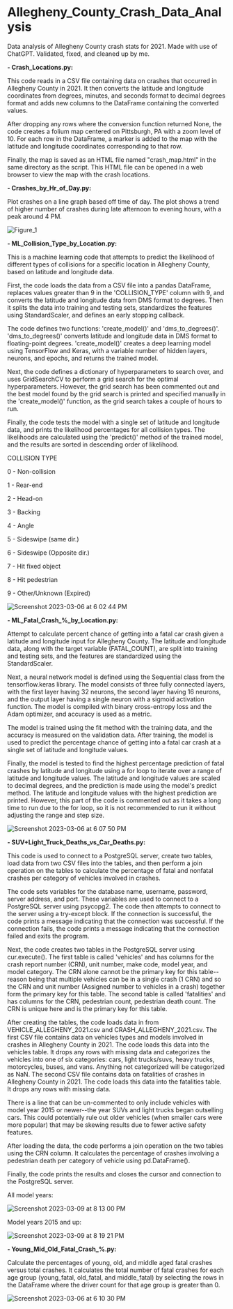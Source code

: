 # Allegheny_County_Crash_Data_Analysis
Data analysis of Allegheny County crash stats for 2021.
Made with use of ChatGPT. Validated, fixed, and cleaned up by me.

**- Crash_Locations.py:**

This code reads in a CSV file containing data on crashes that occurred in Allegheny County in 2021. It then converts the latitude and longitude coordinates from degrees, minutes, and seconds format to decimal degrees format and adds new columns to the DataFrame containing the converted values.

After dropping any rows where the conversion function returned None, the code creates a folium map centered on Pittsburgh, PA with a zoom level of 10. For each row in the DataFrame, a marker is added to the map with the latitude and longitude coordinates corresponding to that row.

Finally, the map is saved as an HTML file named "crash_map.html" in the same directory as the script. This HTML file can be opened in a web browser to view the map with the crash locations.


**- Crashes_by_Hr_of_Day.py:**

Plot crashes on a line graph based off time of day. The plot shows a trend of higher number of crashes during late afternoon to evening hours, with a peak around 4 PM.

![Figure_1](https://user-images.githubusercontent.com/120682270/223276823-833e9758-63f5-4eda-add8-8617343285f4.png)


**- ML_Collision_Type_by_Location.py:**

This is a machine learning code that attempts to predict the likelihood of different types of collisions for a specific location in Allegheny County, based on latitude and longitude data.

First, the code loads the data from a CSV file into a pandas DataFrame, replaces values greater than 9 in the 'COLLISION_TYPE' column with 9, and converts the latitude and longitude data from DMS format to degrees. Then it splits the data into training and testing sets, standardizes the features using StandardScaler, and defines an early stopping callback.

The code defines two functions: 'create_model()' and 'dms_to_degrees()'. 'dms_to_degrees()' converts latitude and longitude data in DMS format to floating-point degrees. 'create_model()' creates a deep learning model using TensorFlow and Keras, with a variable number of hidden layers, neurons, and epochs, and returns the trained model.

Next, the code defines a dictionary of hyperparameters to search over, and uses GridSearchCV to perform a grid search for the optimal hyperparameters. However, the grid search has been commented out and the best model found by the grid search is printed and specified manually in the 'create_model()' function, as the grid search takes a couple of hours to run.

Finally, the code tests the model with a single set of latitude and longitude data, and prints the likelihood percentages for all collision types. The likelihoods are calculated using the 'predict()' method of the trained model, and the results are sorted in descending order of likelihood.

COLLISION TYPE

0 - Non-collision

1 - Rear-end

2 - Head-on

3 - Backing

4 - Angle

5 - Sideswipe (same dir.)

6 - Sideswipe (Opposite dir.)

7 - Hit fixed object

8 - Hit pedestrian

9 - Other/Unknown (Expired)

![Screenshot 2023-03-06 at 6 02 44 PM](https://user-images.githubusercontent.com/120682270/223276894-e4c0e7de-5a2d-466d-9b35-b4158c9b5108.png)


**- ML_Fatal_Crash_%\_by_Location.py:**

Attempt to calculate percent chance of getting into a fatal car crash given a latitude and longitude input for Allegheny County. The latitude and longitude data, along with the target variable (FATAL_COUNT), are split into training and testing sets, and the features are standardized using the StandardScaler.

Next, a neural network model is defined using the Sequential class from the tensorflow.keras library. The model consists of three fully connected layers, with the first layer having 32 neurons, the second layer having 16 neurons, and the output layer having a single neuron with a sigmoid activation function. The model is compiled with binary cross-entropy loss and the Adam optimizer, and accuracy is used as a metric.

The model is trained using the fit method with the training data, and the accuracy is measured on the validation data. After training, the model is used to predict the percentage chance of getting into a fatal car crash at a single set of latitude and longitude values.

Finally, the model is tested to find the highest percentage prediction of fatal crashes by latitude and longitude using a for loop to iterate over a range of latitude and longitude values. The latitude and longitude values are scaled to decimal degrees, and the prediction is made using the model's predict method. The latitude and longitude values with the highest prediction are printed. However, this part of the code is commented out as it takes a long time to run due to the for loop, so it is not recommended to run it without adjusting the range and step size.

![Screenshot 2023-03-06 at 6 07 50 PM](https://user-images.githubusercontent.com/120682270/223277119-318f8cc7-6481-462d-a707-178f762c7a43.png)


**- SUV+Light_Truck_Deaths_vs_Car_Deaths.py:**

This code is used to connect to a PostgreSQL server, create two tables, load data from two CSV files into the tables, and then perform a join operation on the tables to calculate the percentage of fatal and nonfatal crashes per category of vehicles involved in crashes.

The code sets variables for the database name, username, password, server address, and port. These variables are used to connect to a PostgreSQL server using psycopg2. The code then attempts to connect to the server using a try-except block. If the connection is successful, the code prints a message indicating that the connection was successful. If the connection fails, the code prints a message indicating that the connection failed and exits the program.

Next, the code creates two tables in the PostgreSQL server using cur.execute(). The first table is called 'vehicles' and has columns for the crash report number (CRN), unit number, make code, model year, and model category. The CRN alone cannot be the primary key for this table--reason being that multiple vehicles can be in a single crash (1 CRN) and so the CRN and unit number (Assigned number to vehicles in a crash) together form the primary key for this table. The second table is called 'fatalities' and has columns for the CRN, pedestrian count, pedestrian death count. The CRN is unique here and is the primary key for this table.

After creating the tables, the code loads data in from VEHICLE_ALLEGHENY_2021.csv and CRASH_ALLEGHENY_2021.csv. 
The first CSV file contains data on vehicles types and models involved in crashes in Allegheny County in 2021. The code loads this data into the vehicles table. It drops any rows with missing data and categorizes the vehicles into one of six categories: cars, light trucks/suvs, heavy trucks, motorcycles, buses, and vans. Anything not categorized will be categorized as NaN. The second CSV file contains data on fatalities of crashes in Allegheny County in 2021. The code loads this data into the fatalities table. It drops any rows with missing data.

There is a line that can be un-commented to only include vehicles with model year 2015 or newer--the year SUVs and light trucks began outselling cars. This could potentially rule out older vehicles (when smaller cars were more popular) that may be skewing results due to fewer active safety features.

After loading the data, the code performs a join operation on the two tables using the CRN column. It calculates the percentage of crashes involving a pedestrian death per category of vehicle using pd.DataFrame().

Finally, the code prints the results and closes the cursor and connection to the PostgreSQL server.

All model years:

![Screenshot 2023-03-09 at 8 13 00 PM](https://user-images.githubusercontent.com/120682270/224198806-9708d0dc-9eac-47af-9b4d-735112c1c6ec.png)

Model years 2015 and up:

![Screenshot 2023-03-09 at 8 19 21 PM](https://user-images.githubusercontent.com/120682270/224198815-248512d4-dfa8-4b9d-b9e5-6e744488ba3b.png)


**- Young_Mid_Old_Fatal_Crash_%.py:**

Calculate the percentages of young, old, and middle aged fatal crashes versus total crashes. It calculates the total number of fatal crashes for each age group (young_fatal, old_fatal, and middle_fatal) by selecting the rows in the DataFrame where the driver count for that age group is greater than 0.

![Screenshot 2023-03-06 at 6 10 30 PM](https://user-images.githubusercontent.com/120682270/223277539-d0e4e7ad-2fb2-43e1-b5f1-9f8339303f63.png)
